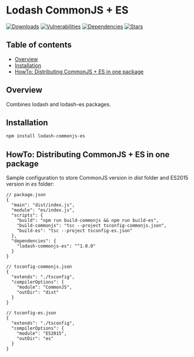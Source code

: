 # Lodash CommonJS + ES

[![Downloads](https://img.shields.io/npm/dm/lodash-commonjs-es)](https://www.npmjs.com/package/lodash-commonjs-es)
[![Vulnerabilities](https://img.shields.io/snyk/vulnerabilities/npm/lodash-commonjs-es)](https://snyk.io/advisor/npm-package/lodash-commonjs-es)
[![Dependencies](https://img.shields.io/librariesio/release/npm/lodash-commonjs-es)](https://libraries.io/npm/lodash-commonjs-es)
[![Stars](https://img.shields.io/github/stars/ilyub/lodash-commonjs-es)](https://github.com/ilyub/lodash-commonjs-es)

## Table of contents

- [Overview](#overview)
- [Installation](#installation)
- [HowTo: Distributing CommonJS + ES in one package](#howto)

## <a id="overview"></a>Overview

Combines lodash and lodash-es packages.

## <a id="installation"></a>Installation

```sh
npm install lodash-commonjs-es
```

## <a id="howto"></a>HowTo: Distributing CommonJS + ES in one package

Sample configuration to store CommonJS version in _dist_ folder and ES2015 version in _es_ folder:

```jsonc
// package.json
{
  "main": "dist/index.js",
  "module": "es/index.js",
  "scripts": {
    "build": "npm run build-commonjs && npm run build-es",
    "build-commonjs": "tsc --project tsconfig-commonjs.json",
    "build-es": "tsc --project tsconfig-es.json"
  },
  "dependencies": {
    "lodash-commonjs-es": "^1.0.0"
  }
}
```

```jsonc
// tsconfig-commonjs.json
{
  "extends": "./tsconfig",
  "compilerOptions": {
    "module": "CommonJS",
    "outDir": "dist"
  }
}
```

```jsonc
// tsconfig-es.json
{
  "extends": "./tsconfig",
  "compilerOptions": {
    "module": "ES2015",
    "outDir": "es"
  }
}
```
